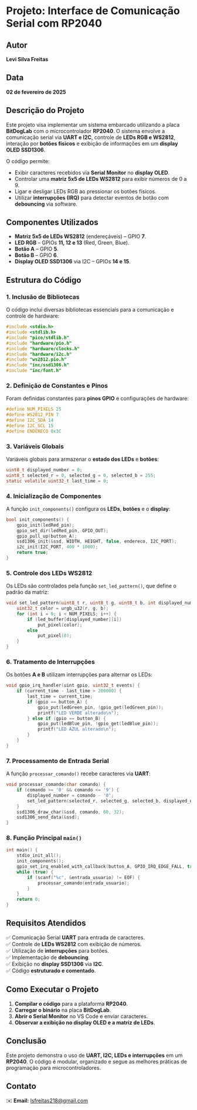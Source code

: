# Projeto: Interface de Comunicação Serial com RP2040

## Autor
**Levi Silva Freitas**

## Data
**02 de fevereiro de 2025**

## Descrição do Projeto
Este projeto visa implementar um sistema embarcado utilizando a placa **BitDogLab** com o microcontrolador **RP2040**. O sistema envolve a comunicação serial via **UART e I2C**, controle de **LEDs RGB e WS2812**, interação por **botões físicos** e exibição de informações em um **display OLED SSD1306**.

O código permite:
- Exibir caracteres recebidos via **Serial Monitor** no **display OLED**.
- Controlar uma **matriz 5x5 de LEDs WS2812** para exibir números de 0 a 9.
- Ligar e desligar LEDs RGB ao pressionar os botões físicos.
- Utilizar **interrupções (IRQ)** para detectar eventos de botão com **debouncing** via software.

## Componentes Utilizados
- **Matriz 5x5 de LEDs WS2812** (endereçáveis) – GPIO **7**.
- **LED RGB** – GPIOs **11, 12 e 13** (Red, Green, Blue).
- **Botão A** – GPIO **5**.
- **Botão B** – GPIO **6**.
- **Display OLED SSD1306** via I2C – GPIOs **14 e 15**.

## Estrutura do Código

### 1. Inclusão de Bibliotecas
O código inclui diversas bibliotecas essenciais para a comunicação e controle de hardware:
```c
#include <stdio.h>
#include <stdlib.h>
#include "pico/stdlib.h"
#include "hardware/pio.h"
#include "hardware/clocks.h"
#include "hardware/i2c.h"
#include "ws2812.pio.h"
#include "inc/ssd1306.h"
#include "inc/font.h"
```

### 2. Definição de Constantes e Pinos
Foram definidas constantes para **pinos GPIO** e configurações de hardware:
```c
#define NUM_PIXELS 25
#define WS2812_PIN 7
#define I2C_SDA 14
#define I2C_SCL 15
#define ENDERECO 0x3C
```

### 3. Variáveis Globais
Variáveis globais para armazenar o **estado dos LEDs** e **botões**:
```c
uint8_t displayed_number = 0;
uint8_t selected_r = 0, selected_g = 0, selected_b = 255;
static volatile uint32_t last_time = 0;
```

### 4. Inicialização de Componentes
A função `init_components()` configura os **LEDs**, **botões** e o **display**:
```c
bool init_components() {
    gpio_init(ledRed_pin);
    gpio_set_dir(ledRed_pin, GPIO_OUT);
    gpio_pull_up(button_A);
    ssd1306_init(&ssd, WIDTH, HEIGHT, false, endereco, I2C_PORT);
    i2c_init(I2C_PORT, 400 * 1000);
    return true;
}
```

### 5. Controle dos LEDs WS2812
Os LEDs são controlados pela função `set_led_pattern()`, que define o padrão da matriz:
```c
void set_led_pattern(uint8_t r, uint8_t g, uint8_t b, int displayed_number) {
    uint32_t color = urgb_u32(r, g, b);
    for (int i = 0; i < NUM_PIXELS; i++) {
        if (led_buffer[displayed_number][i])
            put_pixel(color);
        else
            put_pixel(0);
    }
}
```

### 6. Tratamento de Interrupções
Os botões **A e B** utilizam interrupções para alternar os LEDs:
```c
void gpio_irq_handler(uint gpio, uint32_t events) {
    if (current_time - last_time > 200000) {
        last_time = current_time;
        if (gpio == button_A) {
            gpio_put(ledGreen_pin, !gpio_get(ledGreen_pin));
            printf("LED VERDE alterado\n");
        } else if (gpio == button_B) {
            gpio_put(ledBlue_pin, !gpio_get(ledBlue_pin));
            printf("LED AZUL alterado\n");
        }
    }
}
```

### 7. Processamento de Entrada Serial
A função `processar_comando()` recebe caracteres via **UART**:
```c
void processar_comando(char comando) {
    if (comando >= '0' && comando <= '9') {
        displayed_number = comando - '0';
        set_led_pattern(selected_r, selected_g, selected_b, displayed_number);
    }
    ssd1306_draw_char(&ssd, comando, 60, 32);
    ssd1306_send_data(&ssd);
}
```

### 8. Função Principal `main()`
```c
int main() {
    stdio_init_all();
    init_components();
    gpio_set_irq_enabled_with_callback(button_A, GPIO_IRQ_EDGE_FALL, true, &gpio_irq_handler);
    while (true) {
        if (scanf("%c", &entrada_usuario) != EOF) {
            processar_comando(entrada_usuario);
        }
    }
    return 0;
}
```

## Requisitos Atendidos
✅ Comunicação Serial **UART** para entrada de caracteres.  
✅ Controle de **LEDs WS2812** com exibição de números.  
✅ Utilização de **interrupções** para botões.  
✅ Implementação de **debouncing**.  
✅ Exibição no **display SSD1306** via **I2C**.  
✅ Código **estruturado e comentado**.

## Como Executar o Projeto
1. **Compilar o código** para a plataforma **RP2040**.
2. **Carregar o binário** na placa **BitDogLab**.
3. **Abrir o Serial Monitor** no VS Code e enviar caracteres.
4. **Observar a exibição no display OLED e a matriz de LEDs**.

## Conclusão
Este projeto demonstra o uso de **UART, I2C, LEDs e interrupções** em um **RP2040**. O código é modular, organizado e segue as melhores práticas de programação para microcontroladores.

## Contato
✉️ **Email:** lsfreitas218@gmail.com

